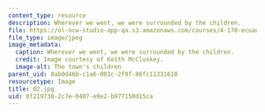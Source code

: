 ```yaml
---
content_type: resource
description: Wherever we went, we were surrounded by the children.
file: https://ol-ocw-studio-app-qa.s3.amazonaws.com/courses/4-170-ecuador-workshop-fall-2006/0f2197382c7e0407e9e2b977150d15ca_02.jpg
file_type: image/jpeg
image_metadata:
  caption: Wherever we went, we were surrounded by the children.
  credit: Image courtesy of Keith McCluskey.
  image-alt: The town's children
parent_uid: 8ab0d46b-c1a6-001c-2f9f-86fc11331618
resourcetype: Image
title: 02.jpg
uid: 0f219738-2c7e-0407-e9e2-b977150d15ca
---
```

